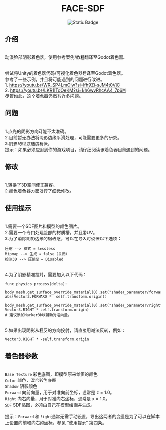 <h1 align="center">FACE-SDF</h1>

<div align="center">


![Static Badge](https://img.shields.io/badge/Godot_Shader-blue?logo=godotengine&logoColor=white)

</div>

## 介绍
<br>动漫脸部阴影着色器，使用参考案例/教程翻译至Godot着色器。

<br>尝试将Unity的着色器代码/可视化着色器翻译至Godot着色器。
<br>参考了一些示例，并且将可能遇到的问题进行改进。
<br>1. https://youtu.be/WR_SP4LmOlw?si=lfh9Zi-sJM4t0VjC
<br>2. https://youtu.be/LKR1ITdOeKM?si=Nh6wvRhcAA4_7p6M
<br>尽管如此，这个着色器仍然有许多问题。

## 问题
<br>1.点光的阴影方向可能不太准确。
<br>2.目前暂无办法将阴影边缘平滑处理，可能需要更多的研究。
<br>3.阴影的过渡速度稍快。
<br>提示：如果必须应用到你的游戏项目，请仔细阅读该着色器目前遇到的问题。

## 修改
<br>1.转换了3D空间使其兼容。
<br>2.颜色着色器方面进行了细微修改。

## 使用提示
<br>1.需要一个SDF图片和模型的颜色图片。
<br>2.需要一个专门处理脸部的材质槽，并且带UV。
<br>3.为了消除阴影边缘的锯齿感，可以在导入时设置以下选项：
```
压缩 --> 模式 = lossless
Mipmap --> 生成 = false（关闭）
检测3D --> 压缩至 = Disabled
```
<br>4.为了阴影精准投射，需要加入以下代码：
```gdscript
func physics_process(delta):
	body_mesh.get_surface_override_material(0).set("shader_parameter/forward", abs(Vector3.FORWARD *  self.transform.origin))
	body_mesh.get_surface_override_material(0).set("shader_parameter/right", Vector3.RIGHT * self.transform.origin)
# 建议添加Marker3D以辅助对准向量。
```
<br>5.如果出现阴影从相反的方向投射，请直接用减法反转，例如：
```
Vector3.RIGHT * -self.transform.origin
```

## 着色器参数
<br>`Base Texture` 彩色底图，即模型原来绘画的颜色
<br>`Color` 颜色，混合彩色底图
<br>`Shadow` 阴影颜色
<br>`Forward` 向前向量，用于对准向前坐标，通常是 z = 1.0。
<br>`Right` 向右向量，用于对准向右坐标，通常是 x = 1.0。
<br>`SDF` SDF贴图，必须由自己在模型绘画并生成。
<br>
<br>提示：`Forward` 和 `Right`通常无需手动设置，导出这两者的变量是为了可以在脚本上设置向前和向右的坐标，参见 “使用提示” 第四条。